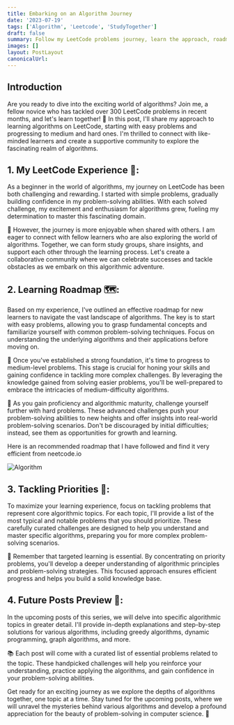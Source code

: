 ```yaml
---
title: Embarking on an Algorithm Journey
date: '2023-07-19'
tags: ['Algorithm', 'Leetcode', 'StudyTogether']
draft: false
summary: Follow my LeetCode problems journey, learn the approach, roadmap, and tackle priority topics for beginners. Let's study together!
images: []
layout: PostLayout
canonicalUrl:
---
```


## Introduction

Are you ready to dive into the exciting world of algorithms? Join me, a fellow novice who has tackled over 300 LeetCode problems in recent months, and let's learn together! 🚀 In this post, I'll share my approach to learning algorithms on LeetCode, starting with easy problems and progressing to medium and hard ones. I'm thrilled to connect with like-minded learners and create a supportive community to explore the fascinating realm of algorithms.

## 1. My LeetCode Experience 🚀:

As a beginner in the world of algorithms, my journey on LeetCode has been both challenging and rewarding. I started with simple problems, gradually building confidence in my problem-solving abilities. With each solved challenge, my excitement and enthusiasm for algorithms grew, fueling my determination to master this fascinating domain.

🌟 However, the journey is more enjoyable when shared with others. I am eager to connect with fellow learners who are also exploring the world of algorithms. Together, we can form study groups, share insights, and support each other through the learning process. Let's create a collaborative community where we can celebrate successes and tackle obstacles as we embark on this algorithmic adventure.

## 2. Learning Roadmap 🗺️:

Based on my experience, I've outlined an effective roadmap for new learners to navigate the vast landscape of algorithms. The key is to start with easy problems, allowing you to grasp fundamental concepts and familiarize yourself with common problem-solving techniques. Focus on understanding the underlying algorithms and their applications before moving on.

🔑 Once you've established a strong foundation, it's time to progress to medium-level problems. This stage is crucial for honing your skills and gaining confidence in tackling more complex challenges. By leveraging the knowledge gained from solving easier problems, you'll be well-prepared to embrace the intricacies of medium-difficulty algorithms.

🚀 As you gain proficiency and algorithmic maturity, challenge yourself further with hard problems. These advanced challenges push your problem-solving abilities to new heights and offer insights into real-world problem-solving scenarios. Don't be discouraged by initial difficulties; instead, see them as opportunities for growth and learning.

Here is an recommended roadmap that I have followed and find it very efficient from neetcode.io

![Algorithm](/static/images/embarking-on-an-algorithm-journey/roadmap.jpg)

## 3. Tackling Priorities 🎯:

To maximize your learning experience, focus on tackling problems that represent core algorithmic topics. For each topic, I'll provide a list of the most typical and notable problems that you should prioritize. These carefully curated challenges are designed to help you understand and master specific algorithms, preparing you for more complex problem-solving scenarios.

🎯 Remember that targeted learning is essential. By concentrating on priority problems, you'll develop a deeper understanding of algorithmic principles and problem-solving strategies. This focused approach ensures efficient progress and helps you build a solid knowledge base.

## 4. Future Posts Preview 📅:

In the upcoming posts of this series, we will delve into specific algorithmic topics in greater detail. I'll provide in-depth explanations and step-by-step solutions for various algorithms, including greedy algorithms, dynamic programming, graph algorithms, and more.

📚 Each post will come with a curated list of essential problems related to the topic. These handpicked challenges will help you reinforce your understanding, practice applying the algorithms, and gain confidence in your problem-solving abilities.

Get ready for an exciting journey as we explore the depths of algorithms together, one topic at a time. Stay tuned for the upcoming posts, where we will unravel the mysteries behind various algorithms and develop a profound appreciation for the beauty of problem-solving in computer science. 🌟
